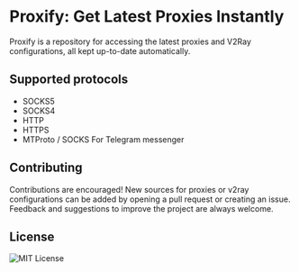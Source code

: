 # Proxify: Get Latest Proxies Instantly

Proxify is a repository for accessing the latest proxies and V2Ray configurations, all kept up-to-date automatically.

## Supported protocols

- SOCKS5
- SOCKS4
- HTTP
- HTTPS
- MTProto / SOCKS For Telegram messenger

## Contributing

Contributions are encouraged! New sources for proxies or v2ray configurations can be added by opening a pull request or creating an issue. Feedback and suggestions to improve the project are always welcome.

## License

![MIT License](https://img.shields.io/badge/License-MIT-green.svg)
